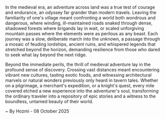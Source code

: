 
In the medieval era, an adventure across land was a true test of courage and endurance, an odyssey far grander than modern travels. Leaving the familiarity of one's village meant confronting a world both wondrous and dangerous, where winding, ill-maintained roads snaked through dense, shadowed forests where brigands lay in wait, or scaled unforgiving mountain passes where the elements were as perilous as any beast. Each journey was a slow, deliberate march into the unknown, a passage through a mosaic of feuding lordships, ancient ruins, and whispered legends that stretched beyond the horizon, demanding resilience from those who dared to seek what lay beyond the next ridge.

Beyond the immediate perils, the thrill of medieval adventure lay in the profound sense of discovery. Crossing vast distances meant encountering vibrant new cultures, tasting exotic foods, and witnessing architectural marvels or natural wonders previously only heard in tavern tales. Whether on a pilgrimage, a merchant's expedition, or a knight's quest, every mile covered etched a new experience into the adventurer's soul, transforming the ordinary traveler into a repository of epic stories and a witness to the boundless, untamed beauty of their world.

~ By Hozmi - 08 October 2025
